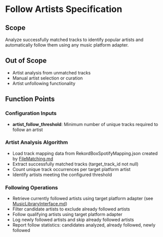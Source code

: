 # Follow Artists Specification

## Scope
Analyze successfully matched tracks to identify popular artists and automatically follow them using any music platform adapter.

## Out of Scope
- Artist analysis from unmatched tracks
- Manual artist selection or curation
- Artist unfollowing functionality

## Function Points

### Configuration Inputs
- **artist_follow_threshold**: Minimum number of unique tracks required to follow an artist

### Artist Analysis Algorithm
- Load track mapping data from RekordBoxSpotifyMapping.json created by [FileMatching.md](FileMatching.md)
- Extract successfully matched tracks (target_track_id not null)
- Count unique track occurrences per target platform artist
- Identify artists meeting the configured threshold

### Following Operations
- Retrieve currently followed artists using target platform adapter (see [MusicLibraryInterface.md](MusicLibraryInterface.md))
- Filter candidate artists to exclude already followed artists
- Follow qualifying artists using target platform adapter
- Log newly followed artists and skip already followed artists
- Report follow statistics: candidates analyzed, already followed, newly followed
